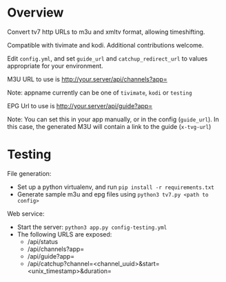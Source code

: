 # Overview

Convert tv7 http URLs to m3u and xmltv format, allowing timeshifting.

Compatible with tivimate and kodi.  Additional contributions welcome.

Edit `config.yml`, and set `guide_url` and `catchup_redirect_url` to values
appropriate for your environment.

M3U URL to use is http://your.server/api/channels?app=<appname>

Note: appname currently can be one of `tivimate`, `kodi` or `testing`

EPG Url to use is http://your.server/api/guide?app=<appname>

Note: You can set this in your app manually, or in the config (`guide_url`).
In this case, the generated M3U will contain a link to the guide (`x-tvg-url`)


# Testing

File generation:
* Set up a python virtualenv, and run `pip install -r requirements.txt`
* Generate sample m3u and epg files using `python3 tv7.py <path to config>`

Web service:
* Start the server: `python3 app.py config-testing.yml`
* The following URLS are exposed:
  * /api/status
  * /api/channels?app=<app>
  * /api/guide?app=<app>
  * /api/catchup?channel=<channel_uuid>&start=<unix_timestamp>&duration=<seconds>


